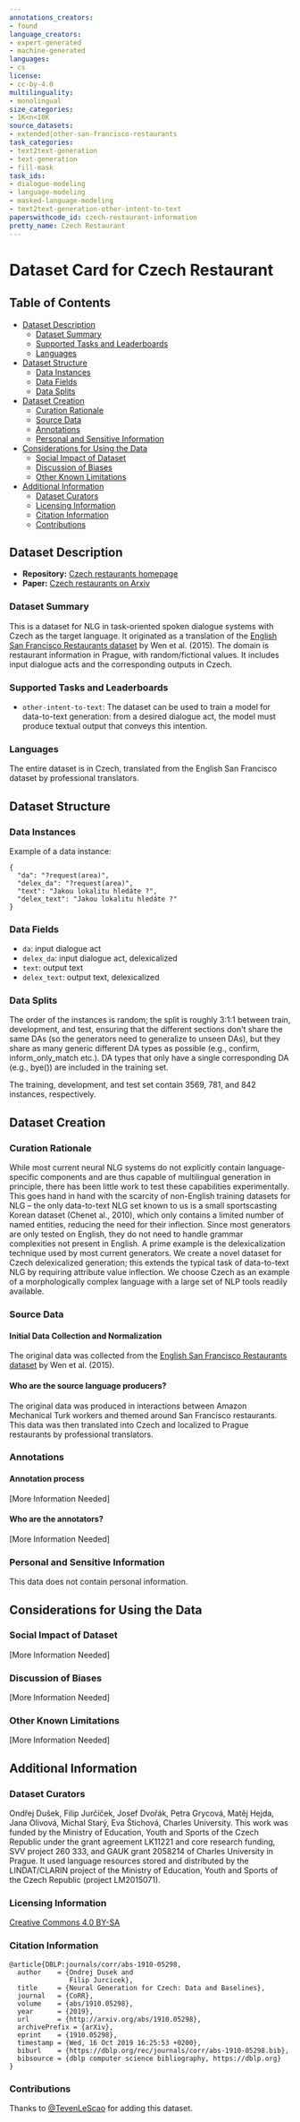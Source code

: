 ```yaml
---
annotations_creators:
- found
language_creators:
- expert-generated
- machine-generated
languages:
- cs
license:
- cc-by-4.0
multilinguality:
- monolingual
size_categories:
- 1K<n<10K
source_datasets:
- extended|other-san-francisco-restaurants
task_categories:
- text2text-generation
- text-generation
- fill-mask
task_ids:
- dialogue-modeling
- language-modeling
- masked-language-modeling
- text2text-generation-other-intent-to-text
paperswithcode_id: czech-restaurant-information
pretty_name: Czech Restaurant
---
```


# Dataset Card for Czech Restaurant

## Table of Contents
- [Dataset Description](#dataset-description)
  - [Dataset Summary](#dataset-summary)
  - [Supported Tasks and Leaderboards](#supported-tasks-and-leaderboards)
  - [Languages](#languages)
- [Dataset Structure](#dataset-structure)
  - [Data Instances](#data-instances)
  - [Data Fields](#data-fields)
  - [Data Splits](#data-splits)
- [Dataset Creation](#dataset-creation)
  - [Curation Rationale](#curation-rationale)
  - [Source Data](#source-data)
  - [Annotations](#annotations)
  - [Personal and Sensitive Information](#personal-and-sensitive-information)
- [Considerations for Using the Data](#considerations-for-using-the-data)
  - [Social Impact of Dataset](#social-impact-of-dataset)
  - [Discussion of Biases](#discussion-of-biases)
  - [Other Known Limitations](#other-known-limitations)
- [Additional Information](#additional-information)
  - [Dataset Curators](#dataset-curators)
  - [Licensing Information](#licensing-information)
  - [Citation Information](#citation-information)
  - [Contributions](#contributions)

## Dataset Description

- **Repository:** [Czech restaurants homepage](https://github.com/UFAL-DSG/cs_restaurant_dataset)
- **Paper:** [Czech restaurants on Arxiv](https://arxiv.org/abs/1910.05298)

### Dataset Summary

This is a dataset for NLG in task-oriented spoken dialogue systems with Czech as the target language. It originated as a translation of the [English San Francisco Restaurants dataset](https://www.repository.cam.ac.uk/handle/1810/251304) by Wen et al. (2015). The domain is restaurant information in Prague, with random/fictional values. It includes input dialogue acts and the corresponding outputs in Czech.

### Supported Tasks and Leaderboards

- `other-intent-to-text`: The dataset can be used to train a model for data-to-text generation: from a desired dialogue act, the model must produce textual output that conveys this intention.

### Languages

The entire dataset is in Czech, translated from the English San Francisco dataset by professional translators.

## Dataset Structure

### Data Instances

Example of a data instance:

```
{
  "da": "?request(area)",
  "delex_da": "?request(area)",
  "text": "Jakou lokalitu hledáte ?",
  "delex_text": "Jakou lokalitu hledáte ?"
}
```

### Data Fields

- `da`: input dialogue act
- `delex_da`: input dialogue act, delexicalized
- `text`: output text
- `delex_text`: output text, delexicalized

### Data Splits

The order of the instances is random; the split is roughly 3:1:1 between train, development, and test, ensuring that the different sections don't share the same DAs (so the generators need to generalize to unseen DAs), but they share as many generic different DA types as possible (e.g., confirm, inform_only_match etc.). DA types that only have a single corresponding DA (e.g., bye()) are included in the training set.

The training, development, and test set contain 3569, 781, and 842 instances, respectively.

## Dataset Creation

### Curation Rationale

While most current neural NLG systems do not explicitly contain language-specific components and are thus capable of multilingual generation in principle, there has been little work to test these capabilities experimentally. This goes hand in hand with the scarcity of non-English training datasets for NLG – the only data-to-text NLG set known to us is a small sportscasting Korean dataset (Chenet al., 2010), which only contains a limited number of named entities, reducing the need for their inflection. Since  most  generators  are  only  tested  on  English, they do not need to handle grammar complexities not present in English.  A prime example is the delexicalization technique used by most current generators. We create a novel dataset for Czech delexicalized generation; this extends the typical task of data-to-text  NLG  by  requiring  attribute  value inflection. We  choose  Czech  as an example of a morphologically complex language with a large set of NLP tools readily available.

### Source Data

#### Initial Data Collection and Normalization

The original data was collected from the [English San Francisco Restaurants dataset](https://www.repository.cam.ac.uk/handle/1810/251304) by Wen et al. (2015).

#### Who are the source language producers?

The original data was produced in interactions between Amazon Mechanical Turk workers and themed around San Francisco restaurants. This data was then translated into Czech and localized to Prague restaurants by professional translators.

### Annotations

#### Annotation process

[More Information Needed]

#### Who are the annotators?

[More Information Needed]

### Personal and Sensitive Information

This data does not contain personal information.

## Considerations for Using the Data

### Social Impact of Dataset

[More Information Needed]

### Discussion of Biases

[More Information Needed]

### Other Known Limitations

[More Information Needed]

## Additional Information

### Dataset Curators

Ondřej Dušek, Filip Jurčíček, Josef Dvořák, Petra Grycová, Matěj Hejda, Jana Olivová, Michal Starý, Eva Štichová, Charles University. This work was funded by the Ministry of Education, Youth and Sports of the Czech Republic under the grant agreement LK11221 and core research funding, SVV project 260 333, and GAUK grant 2058214 of Charles University in Prague. It used language resources stored and distributed by the LINDAT/CLARIN project of the Ministry of Education, Youth and Sports of the Czech Republic (project LM2015071).

### Licensing Information

[Creative Commons 4.0 BY-SA](https://creativecommons.org/licenses/by-sa/4.0/)

### Citation Information

```
@article{DBLP:journals/corr/abs-1910-05298,
  author    = {Ondrej Dusek and
               Filip Jurcicek},
  title     = {Neural Generation for Czech: Data and Baselines},
  journal   = {CoRR},
  volume    = {abs/1910.05298},
  year      = {2019},
  url       = {http://arxiv.org/abs/1910.05298},
  archivePrefix = {arXiv},
  eprint    = {1910.05298},
  timestamp = {Wed, 16 Oct 2019 16:25:53 +0200},
  biburl    = {https://dblp.org/rec/journals/corr/abs-1910-05298.bib},
  bibsource = {dblp computer science bibliography, https://dblp.org}
}
```

### Contributions

Thanks to [@TevenLeScao](https://github.com/TevenLeScao) for adding this dataset.
